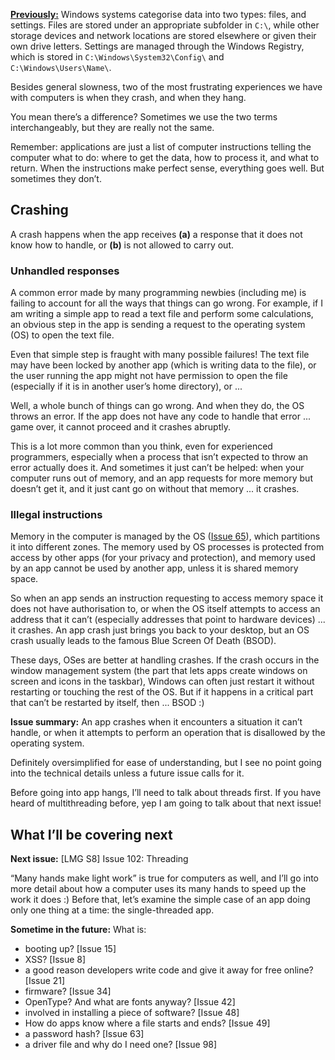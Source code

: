 [**Previously:**](https://buttondown.email/laymansguide/archive/) Windows systems categorise data into two types: files, and settings. Files are stored under an appropriate subfolder in `C:\`, while other storage devices and network locations are stored elsewhere or given their own drive letters. Settings are managed through the Windows Registry, which is stored in `C:\Windows\System32\Config\` and `C:\Windows\Users\Name\`.

Besides general slowness, two of the most frustrating experiences we have with computers is when they crash, and when they hang.

You mean there’s a difference? Sometimes we use the two terms interchangeably, but they are really not the same.

Remember: applications are just a list of computer instructions telling the computer what to do: where to get the data, how to process it, and what to return. When the instructions make perfect sense, everything goes well. But sometimes they don’t.

## Crashing

A crash happens when the app receives **(a)** a response that it does not know how to handle, or **(b)** is not allowed to carry out.

### Unhandled responses

A common error made by many programming newbies (including me) is failing to account for all the ways that things can go wrong. For example, if I am writing a simple app to read a text file and perform some calculations, an obvious step in the app is sending a request to the operating system (OS) to open the text file.

Even that simple step is fraught with many possible failures! The text file may have been locked by another app (which is writing data to the file), or the user running the app might not have permission to open the file (especially if it is in another user’s home directory), or ...

Well, a whole bunch of things can go wrong. And when they do, the OS throws an error. If the app does not have any code to handle that error ... game over, it cannot proceed and it crashes abruptly.

This is a lot more common than you think, even for experienced programmers, especially when a process that isn’t expected to throw an error actually does it. And sometimes it just can’t be helped: when your computer runs out of memory, and an app requests for more memory but doesn’t get it, and it just cant go on without that memory ... it crashes.

### Illegal instructions

Memory in the computer is managed by the OS ([Issue 65](https://buttondown.email/laymansguide/archive/lmg-s5-issue-65-memory-sharing-in-the-operating/)), which partitions it into different zones. The memory used by OS processes is protected from access by other apps (for your privacy and protection), and memory used by an app cannot be used by another app, unless it is shared memory space.

So when an app sends an instruction requesting to access memory space it does not have authorisation to, or when the OS itself attempts to access an address that it can’t (especially addresses that point to hardware devices) ... it crashes. An app crash just brings you back to your desktop, but an OS crash usually leads to the famous Blue Screen Of Death (BSOD).

These days, OSes are better at handling crashes. If the crash occurs in the window management system (the part that lets apps create windows on screen and icons in the taskbar), Windows can often just restart it without restarting or touching the rest of the OS. But if it happens in a critical part that can’t be restarted by itself, then ... BSOD :)

**Issue summary:** An app crashes when it encounters a situation it can’t handle, or when it attempts to perform an operation that is disallowed by the operating system.

Definitely oversimplified for ease of understanding, but I see no point going into the technical details unless a future issue calls for it.

Before going into app hangs, I’ll need to talk about threads first. If you have heard of multithreading before, yep I am going to talk about that next issue!

## What I’ll be covering next

**Next issue:** [LMG S8] Issue 102: Threading

“Many hands make light work” is true for computers as well, and I’ll go into more detail about how a computer uses its many hands to speed up the work it does :) Before that, let’s examine the simple case of an app doing only one thing at a time: the single-threaded app.

**Sometime in the future:** What is:

- booting up? [Issue 15]
- XSS? [Issue 8]
- a good reason developers write code and give it away for free online? [Issue 21]
- firmware? [Issue 34]
- OpenType? And what are fonts anyway? [Issue 42]
- involved in installing a piece of software? [Issue 48]
- How do apps know where a file starts and ends? [Issue 49]
- a password hash? [Issue 63]
- a driver file and why do I need one? [Issue 98]
